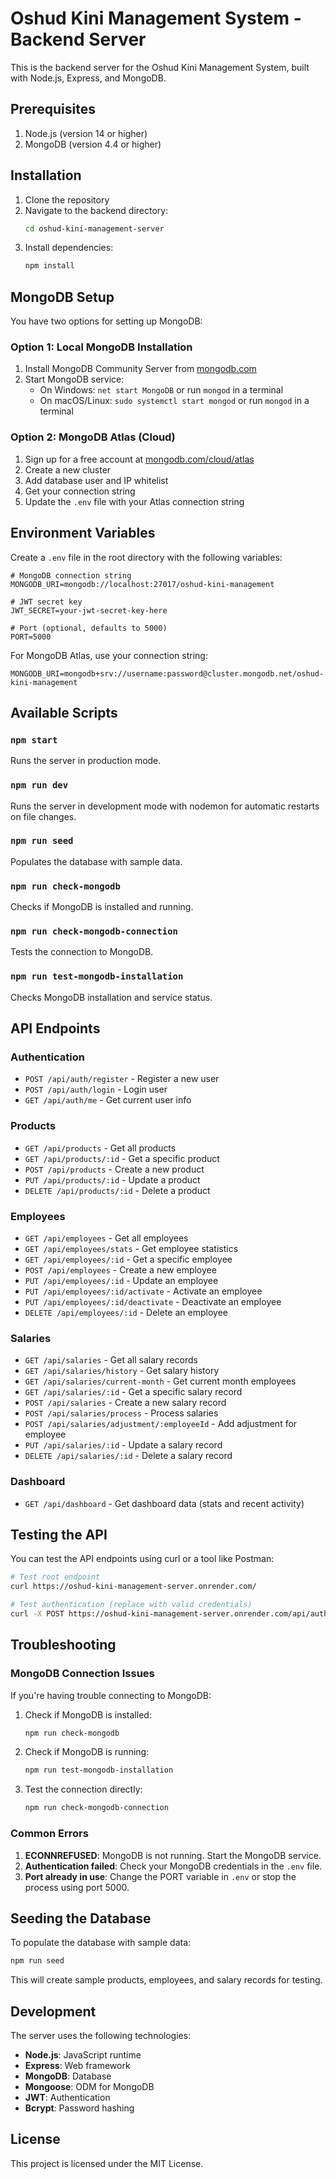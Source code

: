 # Oshud Kini Management System - Backend Server

This is the backend server for the Oshud Kini Management System, built with Node.js, Express, and MongoDB.

## Prerequisites

1. Node.js (version 14 or higher)
2. MongoDB (version 4.4 or higher)

## Installation

1. Clone the repository
2. Navigate to the backend directory:
   ```bash
   cd oshud-kini-management-server
   ```
3. Install dependencies:
   ```bash
   npm install
   ```

## MongoDB Setup

You have two options for setting up MongoDB:

### Option 1: Local MongoDB Installation

1. Install MongoDB Community Server from [mongodb.com](https://www.mongodb.com/try/download/community)
2. Start MongoDB service:
   - On Windows: `net start MongoDB` or run `mongod` in a terminal
   - On macOS/Linux: `sudo systemctl start mongod` or run `mongod` in a terminal

### Option 2: MongoDB Atlas (Cloud)

1. Sign up for a free account at [mongodb.com/cloud/atlas](https://www.mongodb.com/cloud/atlas)
2. Create a new cluster
3. Add database user and IP whitelist
4. Get your connection string
5. Update the `.env` file with your Atlas connection string

## Environment Variables

Create a `.env` file in the root directory with the following variables:

```env
# MongoDB connection string
MONGODB_URI=mongodb://localhost:27017/oshud-kini-management

# JWT secret key
JWT_SECRET=your-jwt-secret-key-here

# Port (optional, defaults to 5000)
PORT=5000
```

For MongoDB Atlas, use your connection string:
```env
MONGODB_URI=mongodb+srv://username:password@cluster.mongodb.net/oshud-kini-management
```

## Available Scripts

### `npm start`

Runs the server in production mode.

### `npm run dev`

Runs the server in development mode with nodemon for automatic restarts on file changes.

### `npm run seed`

Populates the database with sample data.

### `npm run check-mongodb`

Checks if MongoDB is installed and running.

### `npm run check-mongodb-connection`

Tests the connection to MongoDB.

### `npm run test-mongodb-installation`

Checks MongoDB installation and service status.

## API Endpoints

### Authentication
- `POST /api/auth/register` - Register a new user
- `POST /api/auth/login` - Login user
- `GET /api/auth/me` - Get current user info

### Products
- `GET /api/products` - Get all products
- `GET /api/products/:id` - Get a specific product
- `POST /api/products` - Create a new product
- `PUT /api/products/:id` - Update a product
- `DELETE /api/products/:id` - Delete a product

### Employees
- `GET /api/employees` - Get all employees
- `GET /api/employees/stats` - Get employee statistics
- `GET /api/employees/:id` - Get a specific employee
- `POST /api/employees` - Create a new employee
- `PUT /api/employees/:id` - Update an employee
- `PUT /api/employees/:id/activate` - Activate an employee
- `PUT /api/employees/:id/deactivate` - Deactivate an employee
- `DELETE /api/employees/:id` - Delete an employee

### Salaries
- `GET /api/salaries` - Get all salary records
- `GET /api/salaries/history` - Get salary history
- `GET /api/salaries/current-month` - Get current month employees
- `GET /api/salaries/:id` - Get a specific salary record
- `POST /api/salaries` - Create a new salary record
- `POST /api/salaries/process` - Process salaries
- `POST /api/salaries/adjustment/:employeeId` - Add adjustment for employee
- `PUT /api/salaries/:id` - Update a salary record
- `DELETE /api/salaries/:id` - Delete a salary record

### Dashboard
- `GET /api/dashboard` - Get dashboard data (stats and recent activity)

## Testing the API

You can test the API endpoints using curl or a tool like Postman:

```bash
# Test root endpoint
curl https://oshud-kini-management-server.onrender.com/

# Test authentication (replace with valid credentials)
curl -X POST https://oshud-kini-management-server.onrender.com/api/auth/login -H "Content-Type: application/json" -d '{"username":"test@example.com","password":"password"}'
```

## Troubleshooting

### MongoDB Connection Issues

If you're having trouble connecting to MongoDB:

1. Check if MongoDB is installed:
   ```bash
   npm run check-mongodb
   ```

2. Check if MongoDB is running:
   ```bash
   npm run test-mongodb-installation
   ```

3. Test the connection directly:
   ```bash
   npm run check-mongodb-connection
   ```

### Common Errors

1. **ECONNREFUSED**: MongoDB is not running. Start the MongoDB service.
2. **Authentication failed**: Check your MongoDB credentials in the `.env` file.
3. **Port already in use**: Change the PORT variable in `.env` or stop the process using port 5000.

## Seeding the Database

To populate the database with sample data:

```bash
npm run seed
```

This will create sample products, employees, and salary records for testing.

## Development

The server uses the following technologies:

- **Node.js**: JavaScript runtime
- **Express**: Web framework
- **MongoDB**: Database
- **Mongoose**: ODM for MongoDB
- **JWT**: Authentication
- **Bcrypt**: Password hashing

## License

This project is licensed under the MIT License.